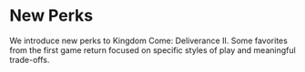# New Perks

We introduce new perks to Kingdom Come: Deliverance II. Some favorites from the first game return focused on specific styles of play and meaningful trade-offs.

